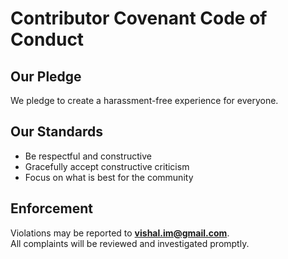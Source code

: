 # Contributor Covenant Code of Conduct

## Our Pledge
We pledge to create a harassment-free experience for everyone.

## Our Standards
* Be respectful and constructive  
* Gracefully accept constructive criticism  
* Focus on what is best for the community

## Enforcement
Violations may be reported to **vishal.im@gmail.com**.  
All complaints will be reviewed and investigated promptly.
